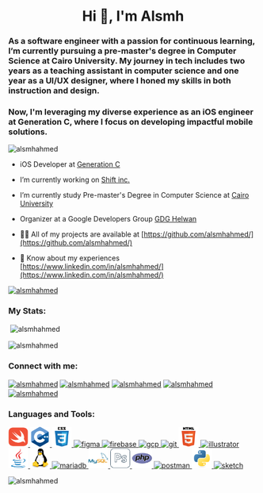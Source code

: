 <h1 align="center">Hi 👋, I'm Alsmh</h1>
<h3>As a software engineer with a passion for continuous learning, I’m currently pursuing a pre-master's degree in Computer Science at Cairo University.
  My journey in tech includes two years as a teaching assistant in computer science and one year as a UI/UX designer, where I honed my skills in both instruction and design.    </h3>
  <h3> Now, I'm leveraging my diverse experience as an iOS engineer at Generation C, where I focus on developing impactful mobile solutions.</h3>

<p align="left"> <img src="https://komarev.com/ghpvc/?username=alsmhahmed&label=Profile%20views&color=0e75b6&style=flat" alt="alsmhahmed" /> </p>

- iOS Developer at [Generation C](http://www.gen-c.com/)

- I’m currently working on [Shift inc.](https://apps.apple.com/us/app/shift-inc/id1364137537)

- I’m currently study Pre-master's Degree in Computer Science at [Cairo University](https://cu.edu.eg/ar/CU-Faculty-Profile-23.html/)

- Organizer at a Google Developers Group [GDG Helwan](https://gdg.community.dev/gdg-helwan/)

- 👨‍💻 All of my projects are available at [https://github.com/alsmhahmed/](https://github.com/alsmhahmed/)

- 📄 Know about my experiences [https://www.linkedin.com/in/alsmhahmed/](https://www.linkedin.com/in/alsmhahmed/)

<p align="left"> <a href="https://twitter.com/alsmhahmed" target="blank"><img src="https://img.shields.io/twitter/follow/alsmhahmed?logo=twitter&style=for-the-badge" alt="alsmhahmed" /></a> </p>

<h3>My Stats:</h3>

<p>&nbsp;<img align="center" src="https://github-readme-stats.vercel.app/api?username=alsmhahmed&show_icons=true&theme=radical&locale=en" alt="alsmhahmed" /></p>

<p><img align="center" src="https://github-readme-streak-stats.herokuapp.com/?user=alsmhahmed&theme=radical" alt="alsmhahmed" /></p>

<h3 align="left">Connect with me:</h3>
<p align="left">
<a href="https://twitter.com/alsmhahmed" target="blank"><img align="center" src="https://raw.githubusercontent.com/rahuldkjain/github-profile-readme-generator/master/src/images/icons/Social/twitter.svg" alt="alsmhahmed" height="30" width="40" /></a>
<a href="https://linkedin.com/in/alsmhahmed" target="blank"><img align="center" src="https://raw.githubusercontent.com/rahuldkjain/github-profile-readme-generator/master/src/images/icons/Social/linked-in-alt.svg" alt="alsmhahmed" height="30" width="40" /></a>
<a href="https://fb.com/alsmhahmed" target="blank"><img align="center" src="https://raw.githubusercontent.com/rahuldkjain/github-profile-readme-generator/master/src/images/icons/Social/facebook.svg" alt="alsmhahmed" height="30" width="40" /></a>
<a href="https://www.behance.net/alsmhahmed" target="blank"><img align="center" src="https://raw.githubusercontent.com/rahuldkjain/github-profile-readme-generator/master/src/images/icons/Social/behance.svg" alt="alsmhahmed" height="30" width="40" /></a>
<a href="https://www.youtube.com/c/alsmhahmed" target="blank"><img align="center" src="https://raw.githubusercontent.com/rahuldkjain/github-profile-readme-generator/master/src/images/icons/Social/youtube.svg" alt="alsmhahmed" height="30" width="40" /></a>
</p>

<h3 align="left">Languages and Tools:</h3>
<p align="left"><a href="https://developer.apple.com/swift/" target="_blank" rel="noreferrer"> <img src="https://raw.githubusercontent.com/devicons/devicon/master/icons/swift/swift-original.svg" alt="swift" width="40" height="40"/> </a> <a href="https://www.w3schools.com/cpp/" target="_blank" rel="noreferrer"> <img src="https://raw.githubusercontent.com/devicons/devicon/master/icons/cplusplus/cplusplus-original.svg" alt="cplusplus" width="40" height="40"/> </a> <a href="https://www.w3schools.com/css/" target="_blank" rel="noreferrer"> <img src="https://raw.githubusercontent.com/devicons/devicon/master/icons/css3/css3-original-wordmark.svg" alt="css3" width="40" height="40"/> </a> <a href="https://www.figma.com/" target="_blank" rel="noreferrer"> <img src="https://www.vectorlogo.zone/logos/figma/figma-icon.svg" alt="figma" width="40" height="40"/> </a> <a href="https://firebase.google.com/" target="_blank" rel="noreferrer"> <img src="https://www.vectorlogo.zone/logos/firebase/firebase-icon.svg" alt="firebase" width="40" height="40"/> </a> <a href="https://cloud.google.com" target="_blank" rel="noreferrer"> <img src="https://www.vectorlogo.zone/logos/google_cloud/google_cloud-icon.svg" alt="gcp" width="40" height="40"/> </a> <a href="https://git-scm.com/" target="_blank" rel="noreferrer"> <img src="https://www.vectorlogo.zone/logos/git-scm/git-scm-icon.svg" alt="git" width="40" height="40"/> </a> <a href="https://www.w3.org/html/" target="_blank" rel="noreferrer"> <img src="https://raw.githubusercontent.com/devicons/devicon/master/icons/html5/html5-original-wordmark.svg" alt="html5" width="40" height="40"/> </a> <a href="https://www.adobe.com/in/products/illustrator.html" target="_blank" rel="noreferrer"> <img src="https://www.vectorlogo.zone/logos/adobe_illustrator/adobe_illustrator-icon.svg" alt="illustrator" width="40" height="40"/> </a> <a href="https://www.java.com" target="_blank" rel="noreferrer"> <img src="https://raw.githubusercontent.com/devicons/devicon/master/icons/java/java-original.svg" alt="java" width="40" height="40"/> </a> <a href="https://www.linux.org/" target="_blank" rel="noreferrer"> <img src="https://raw.githubusercontent.com/devicons/devicon/master/icons/linux/linux-original.svg" alt="linux" width="40" height="40"/> </a> <a href="https://mariadb.org/" target="_blank" rel="noreferrer"> <img src="https://www.vectorlogo.zone/logos/mariadb/mariadb-icon.svg" alt="mariadb" width="40" height="40"/> </a> <a href="https://www.mysql.com/" target="_blank" rel="noreferrer"> <img src="https://raw.githubusercontent.com/devicons/devicon/master/icons/mysql/mysql-original-wordmark.svg" alt="mysql" width="40" height="40"/> </a> <a href="https://www.photoshop.com/en" target="_blank" rel="noreferrer"> <img src="https://raw.githubusercontent.com/devicons/devicon/master/icons/photoshop/photoshop-line.svg" alt="photoshop" width="40" height="40"/> </a> <a href="https://www.php.net" target="_blank" rel="noreferrer"> <img src="https://raw.githubusercontent.com/devicons/devicon/master/icons/php/php-original.svg" alt="php" width="40" height="40"/> </a> <a href="https://postman.com" target="_blank" rel="noreferrer"> <img src="https://www.vectorlogo.zone/logos/getpostman/getpostman-icon.svg" alt="postman" width="40" height="40"/> </a> <a href="https://www.python.org" target="_blank" rel="noreferrer"> <img src="https://raw.githubusercontent.com/devicons/devicon/master/icons/python/python-original.svg" alt="python" width="40" height="40"/> </a> <a href="https://www.sketch.com/" target="_blank" rel="noreferrer"> <img src="https://www.vectorlogo.zone/logos/sketchapp/sketchapp-icon.svg" alt="sketch" width="40" height="40"/> </a> </p>

<p><img align="left" src="https://github-readme-stats.vercel.app/api/top-langs?username=alsmhahmed&show_icons=true&theme=radical&locale=en&layout=compact" alt="alsmhahmed" /></p>

